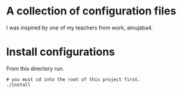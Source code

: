 # A collection of configuration files

I was inspired by one of my teachers from work, amujaba4.

# Install configurations

From this directory run.

```shell
# you must cd into the root of this project first.
./install
```
